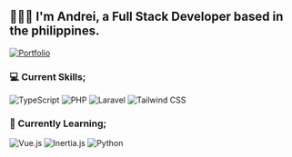 ## 👨🏽‍💻 I'm Andrei, a Full Stack Developer based in the philippines.

[![Portfolio](https://img.shields.io/badge/portfolio-ffffff?style=for-the-badge)](https://portfolio-sooty-omega-80.vercel.app/)

### 💻 Current Skills;

![TypeScript](https://img.shields.io/badge/typescript-%23007ACC.svg?style=for-the-badge&logo=typescript&logoColor=white) ![PHP](https://img.shields.io/badge/php-%23777BB4.svg?style=for-the-badge&logo=php&logoColor=white) ![Laravel](https://img.shields.io/badge/laravel-%23FF2D20.svg?style=for-the-badge&logo=laravel&logoColor=white) ![Tailwind CSS](https://img.shields.io/badge/tailwindcss-%2338B2AC.svg?style=for-the-badge&logo=tailwind-css&logoColor=white)

### 🌱 Currently Learning;

![Vue.js](https://img.shields.io/badge/vue.js-%2335495e.svg?style=for-the-badge&logo=vuedotjs&logoColor=%234FC08D) ![Inertia.js](https://img.shields.io/badge/Inertia.js-9157EA?style=for-the-badge) ![Python](https://img.shields.io/badge/python-3670A0?style=for-the-badge&logo=python&logoColor=ffdd54)

<!-- ### 📌 Future Learning Goals;

![Expo](https://img.shields.io/badge/expo-1C1E24?style=for-the-badge&logo=expo&logoColor=#D04A37) ![Zod](https://img.shields.io/badge/zod-142641?style=for-the-badge) ![Jotai](https://img.shields.io/badge/jotai-white?style=for-the-badge) ![TanStack Query](https://img.shields.io/badge/tanstack_query-ef4841?style=for-the-badge) ![Better Auth](https://img.shields.io/badge/better_auth-ffffff?style=for-the-badge) ![Drizzle ORM](https://img.shields.io/badge/drizzle_orm-C5F74F?style=for-the-badge) -->
